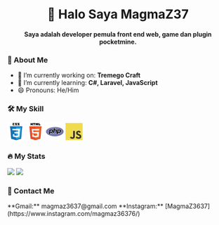 <h1 align="center">👋 Halo Saya MagmaZ37</h2>

<h4 align="center">Saya adalah developer pemula front end web, game dan plugin pocketmine.</h4>

<h3>👋 About Me</h3>

- 🔭 I’m currently working on: **Tremego Craft**
- 🌱 I’m currently learning: **C#, Laravel, JavaScript**
- 😄 Pronouns: He/Him

<h3>🛠️ My Skill</h3>
<img src="https://raw.githubusercontent.com/devicons/devicon/master/icons/css3/css3-original-wordmark.svg" width="40px">
<img src="https://raw.githubusercontent.com/devicons/devicon/master/icons/html5/html5-original-wordmark.svg" width="40px">
<img src="https://raw.githubusercontent.com/devicons/devicon/master/icons/php/php-original.svg" width="40px">
<img src="https://raw.githubusercontent.com/devicons/devicon/master/icons/javascript/javascript-original.svg" width="40px">

<h3>🔥 My Stats</h3>
<img src="https://github-readme-stats.vercel.app/api?username=MagmaZ3637&show_icons=true&theme=prussian" />
<img src="https://github-readme-stats.vercel.app/api/top-langs/?username=MagmaZ3637&layout=donut-vertical&theme=prussian" />

<h3>💬 Contact Me</h3>
**Gmail:** magmaz3637@gmail.com
**Instagram:** [MagmaZ3637](https://www.instagram.com/magmaz36376/)



